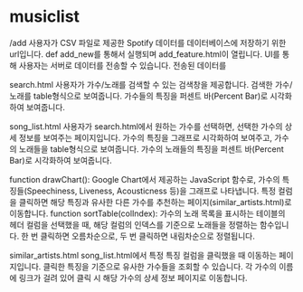 # musiclist
/add
사용자가 CSV 파일로 제공한 Spotify 데이터를 데이터베이스에 저장하기 위한 url입니다.
def add_new를 통해서 실행되며 add_feature.html이 열립니다. 
UI를 통해 사용자는 서버로 데이터를 전송할 수 있습니다.
전송된 데이터를 

search.html
사용자가 가수/노래를 검색할 수 있는 검색창을 제공합니다. 
검색한 가수/노래를 table형식으로 보여줍니다.
가수들의 특징을 퍼센트 바(Percent Bar)로 시각화하여 보여줍니다.

song_list.html
사용자가 search.html에서 원하는 가수를 선택하면, 선택한 가수의 상세 정보를 보여주는 페이지입니다.
가수의 특징을 그래프로 시각화하여 보여주고, 가수의 노래들을 table형식으로 보여줍니다.
가수의 노래들의 특징을 퍼센트 바(Percent Bar)로 시각화하여 보여줍니다.

function drawChart(): Google Chart에서 제공하는 JavaScript 함수로, 가수의 특징들(Speechiness, Liveness, Acousticness 등)을 그래프로 나타냅니다. 
특정 컬럼을 클릭하면 해당 특징과 유사한 다른 가수를 추천하는 페이지(similar_artists.html)로 이동합니다.
function sortTable(colIndex): 가수의 노래 목록을 표시하는 테이블의 헤더 컬럼을 선택했을 때, 해당 컬럼의 인덱스를 기준으로 노래들을 정렬하는 함수입니다. 
한 번 클릭하면 오름차순으로, 두 번 클릭하면 내림차순으로 정렬됩니다.

similar_artists.html
song_list.html에서 특정 특징 컬럼을 클릭했을 때 이동하는 페이지입니다.
 클릭한 특징을 기준으로 유사한 가수들을 조회할 수 있습니다. 
각 가수의 이름에 링크가 걸려 있어 클릭 시 해당 가수의 상세 정보 페이지로 이동합니다.